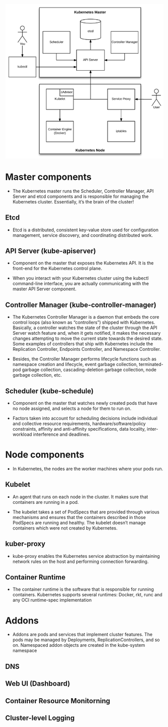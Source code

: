 ![](kube_components.png)

# Master components

- The Kubernetes master runs the Scheduler, Controller Manager, API Server and etcd components and is responsible for managing the Kubernetes cluster. Essentially, it’s the brain of the cluster!

## Etcd

- Etcd is a distributed, consistent key-value store used for configuration management, service discovery, and coordinating distributed work.

## API Server (kube-apiserver)

- Component on the master that exposes the Kubernetes API. It is the front-end for the Kubernetes control plane.

- When you interact with your Kubernetes cluster using the kubectl command-line interface, you are actually communicating with the master API Server component.

## Controller Manager (kube-controller-manager)

- The Kubernetes Controller Manager is a daemon that embeds the core control loops (also known as “controllers”) shipped with Kubernetes. Basically, a controller watches the state of the cluster through the API Server watch feature and, when it gets notified, it makes the necessary changes attempting to move the current state towards the desired state. Some examples of controllers that ship with Kubernetes include the Replication Controller, Endpoints Controller, and Namespace Controller.

- Besides, the Controller Manager performs lifecycle functions such as namespace creation and lifecycle, event garbage collection, terminated-pod garbage collection, cascading-deletion garbage collection, node garbage collection, etc.

## Scheduler (kube-schedule)

- Component on the master that watches newly created pods that have no node assigned, and selects a node for them to run on.

- Factors taken into account for scheduling decisions include individual and collective resource requirements, hardware/software/policy constraints, affinity and anti-affinity specifications, data locality, inter-workload interference and deadlines.

# Node components

- In Kubernetes, the nodes are the worker machines where your pods run.

## Kubelet

- An agent that runs on each node in the cluster. It makes sure that containers are running in a pod.

- The kubelet takes a set of PodSpecs that are provided through various mechanisms and ensures that the containers described in those PodSpecs are running and healthy. The kubelet doesn’t manage containers which were not created by Kubernetes.

## kuber-proxy

- kube-proxy enables the Kubernetes service abstraction by maintaining network rules on the host and performing connection forwarding.

## Container Runtime

- The container runtime is the software that is responsible for running containers. Kubernetes supports several runtimes: Docker, rkt, runc and any OCI runtime-spec implementation


# Addons

- Addons are pods and services that implement cluster features. The pods may be managed by Deployments, ReplicationControllers, and so on. Namespaced addon objects are created in the kube-system namespace

## DNS
## Web UI (Dashboard)
## Container Resource Monitorning
## Cluster-level Logging
